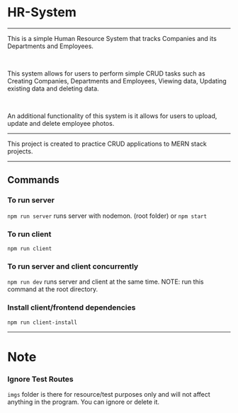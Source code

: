 # HR-System

***

This is a simple Human Resource System that tracks Companies and its Departments and Employees.<br/>

<br/>

This system allows for users to perform simple CRUD tasks such as Creating Companies, Departments and Employees, Viewing data, Updating existing data and deleting data.<br/>

<br/>

An additional functionality of this system is it allows for users to upload, update and delete employee photos.

***

This project is created to practice CRUD applications to MERN stack projects.

***

## Commands

### To run server
`npm run server` 
    runs server with nodemon. (root folder)
or 
`npm start`

### To run client
`npm run client`

### To run server and client concurrently
`npm run dev`
    runs server and client at the same time.
    NOTE: run this command at the root directory.

### Install client/frontend dependencies
`npm run client-install`

---
# Note

### Ignore Test Routes
`imgs` folder is there for resource/test purposes only and will not affect anything in the program. You can ignore or delete it.